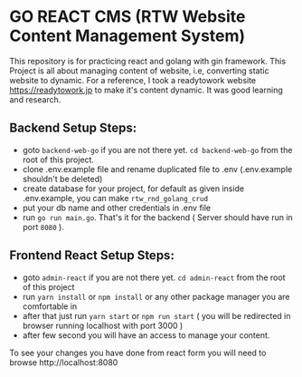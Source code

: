 # GO REACT CMS (RTW Website Content Management System)
This repository is for practicing react and golang with gin framework. This Project is all about managing content of website, i.e, converting static website to dynamic. For a reference, I took a readytowork website https://readytowork.jp to make it's content dynamic. It was good learning and research.

## Backend Setup Steps:
- goto `backend-web-go` if you are not there yet. `cd backend-web-go` from the root of this project.
- clone .env.example file and rename duplicated file to .env (.env.example shouldn't be deleted)
- create database for your project, for default as given inside .env.example, you can make `rtw_rnd_golang_crud`
- put your db name and other credentials in .env file
- run `go run main.go`. That's it for the backend ( Server should have run in port `8080` ).

## Frontend React Setup Steps:
- goto `admin-react` if you are not there yet. `cd admin-react` from the root of this project
- run `yarn install` or `npm install` or any other package manager you are comfortable in
- after that just run `yarn start` or `npm run start` ( you will be redirected in browser running localhost with port 3000 )
- after few second you will have an access to manage your content.

To see your changes you have done from react form you will need to browse http://localhost:8080




